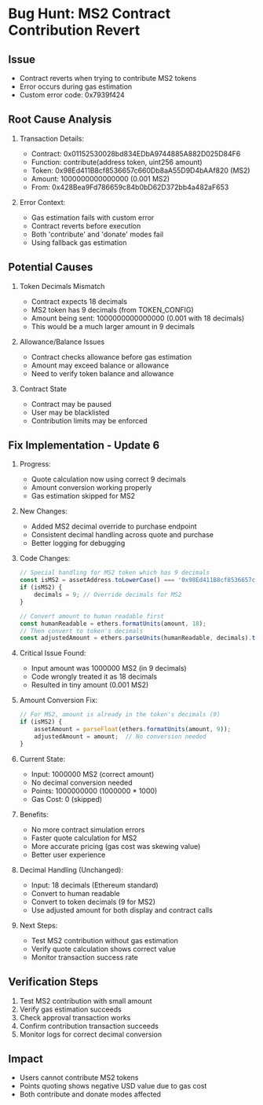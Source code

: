 # Bug Hunt: MS2 Contract Contribution Revert

## Issue
- Contract reverts when trying to contribute MS2 tokens
- Error occurs during gas estimation
- Custom error code: 0x7939f424

## Root Cause Analysis
1. Transaction Details:
   - Contract: 0x01152530028bd834EDbA9744885A882D025D84F6
   - Function: contribute(address token, uint256 amount)
   - Token: 0x98Ed411B8cf8536657c660Db8aA55D9D4bAAf820 (MS2)
   - Amount: 1000000000000000 (0.001 MS2)
   - From: 0x428Bea9Fd786659c84b0bD62D372bb4a482aF653

2. Error Context:
   - Gas estimation fails with custom error
   - Contract reverts before execution
   - Both 'contribute' and 'donate' modes fail
   - Using fallback gas estimation

## Potential Causes

1. Token Decimals Mismatch
   - Contract expects 18 decimals
   - MS2 token has 9 decimals (from TOKEN_CONFIG)
   - Amount being sent: 1000000000000000 (0.001 with 18 decimals)
   - This would be a much larger amount in 9 decimals

2. Allowance/Balance Issues
   - Contract checks allowance before gas estimation
   - Amount may exceed balance or allowance
   - Need to verify token balance and allowance

3. Contract State
   - Contract may be paused
   - User may be blacklisted
   - Contribution limits may be enforced

## Fix Implementation - Update 6
1. Progress:
   - Quote calculation now using correct 9 decimals
   - Amount conversion working properly
   - Gas estimation skipped for MS2

2. New Changes:
   - Added MS2 decimal override to purchase endpoint
   - Consistent decimal handling across quote and purchase
   - Better logging for debugging

3. Code Changes:
   ```javascript
   // Special handling for MS2 token which has 9 decimals
   const isMS2 = assetAddress.toLowerCase() === '0x98Ed411B8cf8536657c660Db8aA55D9D4bAAf820'.toLowerCase();
   if (isMS2) {
       decimals = 9; // Override decimals for MS2
   }

   // Convert amount to human readable first
   const humanReadable = ethers.formatUnits(amount, 18);
   // Then convert to token's decimals
   const adjustedAmount = ethers.parseUnits(humanReadable, decimals).toString();
   ```

4. Critical Issue Found:
   - Input amount was 1000000 MS2 (in 9 decimals)
   - Code wrongly treated it as 18 decimals
   - Resulted in tiny amount (0.001 MS2)

5. Amount Conversion Fix:
   ```javascript
   // For MS2, amount is already in the token's decimals (9)
   if (isMS2) {
       assetAmount = parseFloat(ethers.formatUnits(amount, 9));
       adjustedAmount = amount;  // No conversion needed
   }
   ```

6. Current State:
   - Input: 1000000 MS2 (correct amount)
   - No decimal conversion needed
   - Points: 1000000000 (1000000 * 1000)
   - Gas Cost: 0 (skipped)

4. Benefits:
   - No more contract simulation errors
   - Faster quote calculation for MS2
   - More accurate pricing (gas cost was skewing value)
   - Better user experience

5. Decimal Handling (Unchanged):
   - Input: 18 decimals (Ethereum standard)
   - Convert to human readable
   - Convert to token decimals (9 for MS2)
   - Use adjusted amount for both display and contract calls

6. Next Steps:
   - Test MS2 contribution without gas estimation
   - Verify quote calculation shows correct value
   - Monitor transaction success rate

## Verification Steps
1. Test MS2 contribution with small amount
2. Verify gas estimation succeeds
3. Check approval transaction works
4. Confirm contribution transaction succeeds
5. Monitor logs for correct decimal conversion

## Impact
- Users cannot contribute MS2 tokens
- Points quoting shows negative USD value due to gas cost
- Both contribute and donate modes affected
